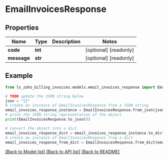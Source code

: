 # EmailInvoicesResponse


## Properties

Name | Type | Description | Notes
------------ | ------------- | ------------- | -------------
**code** | **int** |  | [optional] [readonly] 
**message** | **str** |  | [optional] [readonly] 

## Example

```python
from ls_zoho_billing_invoices.models.email_invoices_response import EmailInvoicesResponse

# TODO update the JSON string below
json = "{}"
# create an instance of EmailInvoicesResponse from a JSON string
email_invoices_response_instance = EmailInvoicesResponse.from_json(json)
# print the JSON string representation of the object
print(EmailInvoicesResponse.to_json())

# convert the object into a dict
email_invoices_response_dict = email_invoices_response_instance.to_dict()
# create an instance of EmailInvoicesResponse from a dict
email_invoices_response_from_dict = EmailInvoicesResponse.from_dict(email_invoices_response_dict)
```
[[Back to Model list]](../README.md#documentation-for-models) [[Back to API list]](../README.md#documentation-for-api-endpoints) [[Back to README]](../README.md)


